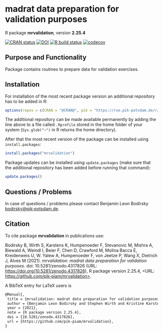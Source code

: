 # madrat data preparation for validation purposes

R package **mrvalidation**, version **2.25.4**

[![CRAN status](https://www.r-pkg.org/badges/version/mrvalidation)](https://cran.r-project.org/package=mrvalidation) [![DOI](https://zenodo.org/badge/DOI/10.5281/zenodo.4317826.svg)](https://doi.org/10.5281/zenodo.4317826)  [![R build status](https://github.com/pik-piam/mrvalidation/workflows/check/badge.svg)](https://github.com/pik-piam/mrvalidation/actions) [![codecov](https://codecov.io/gh/pik-piam/mrvalidation/branch/master/graph/badge.svg)](https://codecov.io/gh/pik-piam/mrvalidation)

## Purpose and Functionality

Package contains routines to prepare data for validation exercises.


## Installation

For installation of the most recent package version an additional repository has to be added in R:

```r
options(repos = c(CRAN = "@CRAN@", pik = "https://rse.pik-potsdam.de/r/packages"))
```
The additional repository can be made available permanently by adding the line above to a file called `.Rprofile` stored in the home folder of your system (`Sys.glob("~")` in R returns the home directory).

After that the most recent version of the package can be installed using `install.packages`:

```r 
install.packages("mrvalidation")
```

Package updates can be installed using `update.packages` (make sure that the additional repository has been added before running that command):

```r 
update.packages()
```

## Questions / Problems

In case of questions / problems please contact Benjamin Leon Bodirsky <bodirsky@pik-potsdam.de>.

## Citation

To cite package **mrvalidation** in publications use:

Bodirsky B, Wirth S, Karstens K, Humpenoeder F, Stevanovic M, Mishra A, Biewald A, Weindl I, Beier F, Chen D, Crawford M, Molina Bacca
E, Kreidenweis U, W. Yalew A, Humpenoeder F, von Jeetze P, Wang X, Dietrich J, Alves M (2021). _mrvalidation: madrat data preparation
for validation purposes_. doi: 10.5281/zenodo.4317826 (URL: https://doi.org/10.5281/zenodo.4317826), R package version 2.25.4, <URL:
https://github.com/pik-piam/mrvalidation>.

A BibTeX entry for LaTeX users is

 ```latex
@Manual{,
  title = {mrvalidation: madrat data preparation for validation purposes},
  author = {Benjamin Leon Bodirsky and Stephen Wirth and Kristine Karstens and Florian Humpenoeder and Mishko Stevanovic and Abhijeet Mishra and Anne Biewald and Isabelle Weindl and Felicitas Beier and David Chen and Michael Crawford and Edna {Molina Bacca} and Ulrich Kreidenweis and Amsalu {W. Yalew} and Florian {Humpenoeder } and Patrick {von Jeetze } and Xiaoxi Wang and Jan Philipp Dietrich and Marcos Alves},
  year = {2021},
  note = {R package version 2.25.4},
  doi = {10.5281/zenodo.4317826},
  url = {https://github.com/pik-piam/mrvalidation},
}
```

